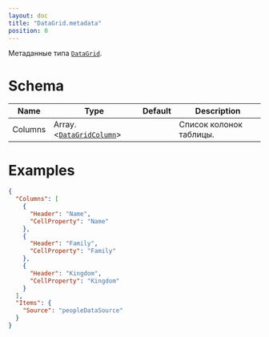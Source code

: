 ```yaml
---
layout: doc
title: "DataGrid.metadata"
position: 0
---
```


Метаданные типа [`DataGrid`](../).

# Schema

Name|Type|Default|Description
----|----|----|-----------
Columns|Array.<[`DataGridColumn`](../DataGridColumn/)>||Список колонок таблицы.

# Examples

```json
{
  "Columns": [
    {
      "Header": "Name",
      "CellProperty": "Name"
    },
    {
      "Header": "Family",
      "CellProperty": "Family"
    },
    {
      "Header": "Kingdom",
      "CellProperty": "Kingdom"
    }
  ],
  "Items": {
    "Source": "peopleDataSource"
  }
}
```
